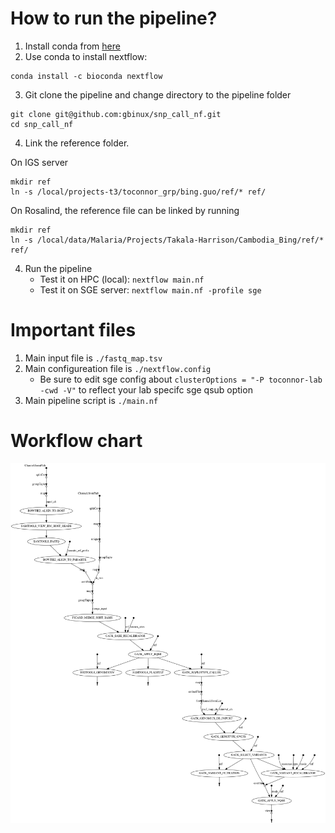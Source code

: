 # How to run the pipeline?

1. Install conda from [here](https://docs.conda.io/en/latest/miniconda.html)
2. Use conda to install nextflow:
```
conda install -c bioconda nextflow
```
3. Git clone the pipeline and change directory to the pipeline folder
```
git clone git@github.com:gbinux/snp_call_nf.git
cd snp_call_nf
```
4. Link the reference folder.

On IGS server
```
mkdir ref
ln -s /local/projects-t3/toconnor_grp/bing.guo/ref/* ref/
```

On Rosalind, the reference file can be linked by running
```
mkdir ref
ln -s /local/data/Malaria/Projects/Takala-Harrison/Cambodia_Bing/ref/* ref/
```

4. Run the pipeline
    - Test it on HPC (local): `nextflow main.nf`
    - Test it on SGE server: `nextflow main.nf -profile sge`

# Important files

1. Main input file is `./fastq_map.tsv`
2. Main configureation file is `./nextflow.config`
    - Be sure to edit sge config about `clusterOptions = "-P toconnor-lab -cwd -V"` to reflect your lab specifc sge qsub option
3. Main pipeline script is `./main.nf`

# Workflow chart

![flowchar](./flowchart.png)
